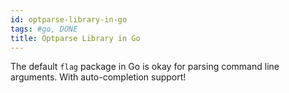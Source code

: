 ```yaml
---
id: optparse-library-in-go
tags: #go, DONE
title: Optparse Library in Go
---
```


The default `flag` package in Go is okay for parsing command line arguments. With auto-completion support!